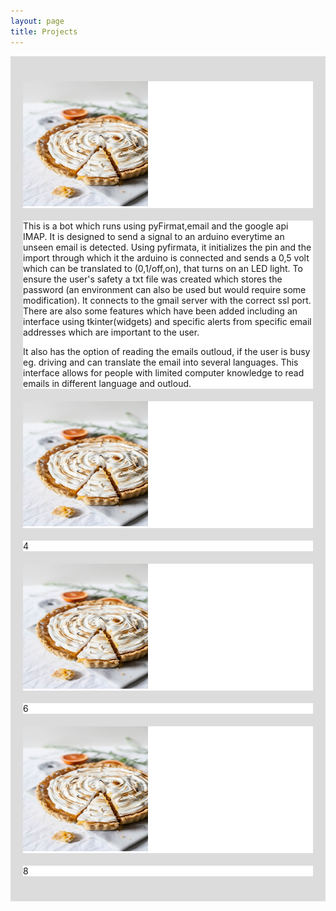 ```yaml
---
layout: page
title: Projects
---
```


<head>
<meta charset="utf-8">
<!--<link rel="stylesheet" href="styles.css">-->
<style>
.grid-container {
  /*display: grid;
  grid-template-columns: 50% 50%;*/
  background: rgb(220,220,220);
  padding: 20px;
  }
.grid-item{
  background: rgb(255, 255, 255);
  margin-bottom: 20px;
  margin-top: 20px;
  
}
</style>
</head>
<body>
<div class="grid-container">
  <div class="grid-item"><img src="flower.jpg" alt="Pie:)" style="width:200px;height:200px;"></div>
  <div class="grid-item">This is a bot which runs using pyFirmat,email and the google api IMAP. It is designed to send a signal to an arduino everytime an unseen email is detected. Using pyfirmata, it initializes the pin and the import through which it the arduino is connected and sends a 0,5 volt which can be translated to (0,1/off,on), that turns on an LED light. To ensure the user's safety a txt file was created which stores the password (an environment can also be used but would require some modification). It connects to the gmail server with the correct ssl port. There are also some features which have been added including an interface using tkinter(widgets) and specific alerts from specific email addresses which are important to the user.

It also has the option of reading the emails outloud, if the user is busy eg. driving and can translate the email into several languages. This interface allows for people with limited computer knowledge to read emails in different language and outloud.</div>
  <div class="grid-item"><img src="flower.jpg" alt="Pie:)" style="width:200px;height:200px;"></div>
  <div class="grid-item">4</div>
  <div class="grid-item"><img src="flower.jpg" alt="Pie:)" style="width:200px;height:200px;"></div>
  <div class="grid-item">6</div>
  <div class="grid-item"><img src="flower.jpg" alt="Pie:)" style="width:200px;height:200px;"></div>
  <div class="grid-item">8</div>
</div>
</body>



